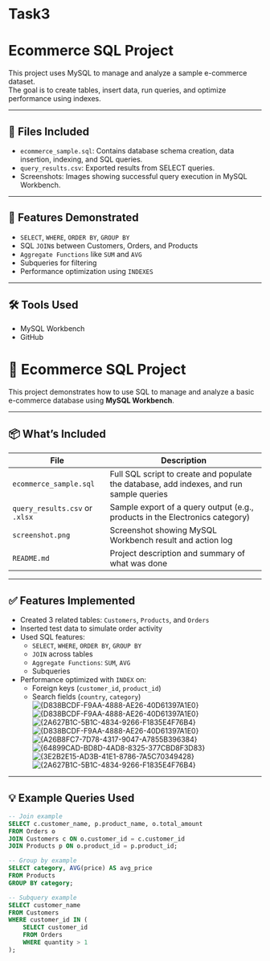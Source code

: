 # Task3
# Ecommerce SQL Project

This project uses MySQL to manage and analyze a sample e-commerce dataset.  
The goal is to create tables, insert data, run queries, and optimize performance using indexes.

---

## 📁 Files Included
- `ecommerce_sample.sql`: Contains database schema creation, data insertion, indexing, and SQL queries.
- `query_results.csv`: Exported results from SELECT queries.
- Screenshots: Images showing successful query execution in MySQL Workbench.

---

## 🧪 Features Demonstrated
- `SELECT`, `WHERE`, `ORDER BY`, `GROUP BY`
- SQL `JOIN`s between Customers, Orders, and Products
- `Aggregate Functions` like `SUM` and `AVG`
- Subqueries for filtering
- Performance optimization using `INDEXES`

---

## 🛠 Tools Used
- MySQL Workbench
- GitHub

# 🛒 Ecommerce SQL Project

This project demonstrates how to use SQL to manage and analyze a basic e-commerce database using **MySQL Workbench**.

---

## 📦 What’s Included

| File | Description |
|------|-------------|
| `ecommerce_sample.sql` | Full SQL script to create and populate the database, add indexes, and run sample queries |
| `query_results.csv` or `.xlsx` | Sample export of a query output (e.g., products in the Electronics category) |
| `screenshot.png` | Screenshot showing MySQL Workbench result and action log |
| `README.md` | Project description and summary of what was done |

---

## ✅ Features Implemented

- Created 3 related tables: `Customers`, `Products`, and `Orders`
- Inserted test data to simulate order activity
- Used SQL features:
  - `SELECT`, `WHERE`, `ORDER BY`, `GROUP BY`
  - `JOIN` across tables
  - `Aggregate Functions`: `SUM`, `AVG`
  - Subqueries
- Performance optimized with `INDEX` on:
  - Foreign keys (`customer_id`, `product_id`)
  - Search fields (`country`, `category`)
![{D838BCDF-F9AA-4888-AE26-40D61397A1E0}](https://github.com/user-attachments/assets/5ed76d84-95b4-4f43-915a-84abe9946604)
![{D838BCDF-F9AA-4888-AE26-40D61397A1E0}](https://github.com/user-attachments/assets/621dbb3d-f7ac-4904-8c5f-4aaed5958ef5)
![{2A627B1C-5B1C-4834-9266-F1835E4F76B4}](https://github.com/user-attachments/assets/479c8278-9010-4136-9a7c-59fa4e140228)
![{D838BCDF-F9AA-4888-AE26-40D61397A1E0}](https://github.com/user-attachments/assets/aeb95234-4b73-4cd5-96ce-285815c3ec49)
![{A26B8FC7-7D78-4317-9047-A7855B396384}](https://github.com/user-attachments/assets/83235600-8780-40e7-aa02-04152db56030)
![{64899CAD-BD8D-4AD8-8325-377CBD8F3D83}](https://github.com/user-attachments/assets/70d74485-8d56-4ab0-85cb-ead57941ea5d)
![{3E2B2E15-AD3B-41E1-8786-7A5C70349428}](https://github.com/user-attachments/assets/c599e5d8-92b3-47aa-aad0-b86fbb2437d4)
![{2A627B1C-5B1C-4834-9266-F1835E4F76B4}](https://github.com/user-attachments/assets/92ab8e71-2578-4642-93ca-c4fe36408480)

---

## 💡 Example Queries Used

```sql
-- Join example
SELECT c.customer_name, p.product_name, o.total_amount
FROM Orders o
JOIN Customers c ON o.customer_id = c.customer_id
JOIN Products p ON o.product_id = p.product_id;

-- Group by example
SELECT category, AVG(price) AS avg_price
FROM Products
GROUP BY category;

-- Subquery example
SELECT customer_name
FROM Customers
WHERE customer_id IN (
    SELECT customer_id
    FROM Orders
    WHERE quantity > 1
);




